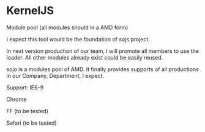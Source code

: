 KernelJS
========

Module pool (all modules should in a AMD form)

I expect this tool would be the foundation of sojs project.

In next version production of our team, I will promote all members
to use the loader. All other modules already exist could be easily
reused.

sojo is a modules pool of AMD. It finally provides supports of all
productions in our Company, Department, I expect.


Support:
IE6-9

Chrome

FF (to be tested)

Safari (to be tested)